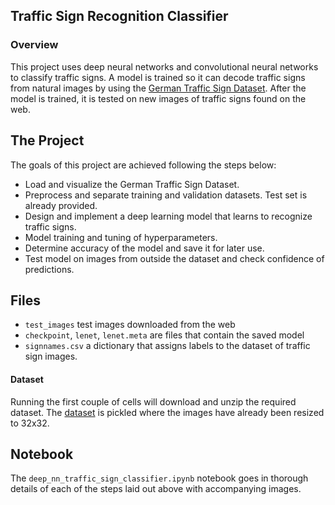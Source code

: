 ## Traffic Sign Recognition Classifier

### Overview

This project uses deep neural networks and convolutional neural networks to classify traffic signs. A model is trained so it can decode traffic signs from natural images by using the [German Traffic Sign Dataset](http://benchmark.ini.rub.de/?section=gtsrb&subsection=dataset). After the model is trained, it is tested on new images of traffic signs found on the web.

The Project
---

The goals of this project are achieved following the steps below:

* Load and visualize the German Traffic Sign Dataset.
* Preprocess and separate training and validation datasets. Test set is already provided.
* Design and implement a deep learning model that learns to recognize traffic signs.
* Model training and tuning of hyperparameters.
* Determine accuracy of the model and save it for later use.
* Test model on images from outside the dataset and check confidence of predictions.


Files
---
* `test_images` test images downloaded from the web
* `checkpoint`, `lenet`, `lenet.meta` are files that contain the saved model
* `signnames.csv` a dictionary that assigns labels to the dataset of traffic sign images.

#### Dataset

Running the first couple of cells will download and unzip the required dataset. The [dataset](https://d17h27t6h515a5.cloudfront.net/topher/2016/November/581faac4_traffic-signs-data/traffic-signs-data.zip) is pickled where the images have already been resized to 32x32.

Notebook
---
The `deep_nn_traffic_sign_classifier.ipynb` notebook goes in thorough details of each of the steps laid out above with accompanying images.
